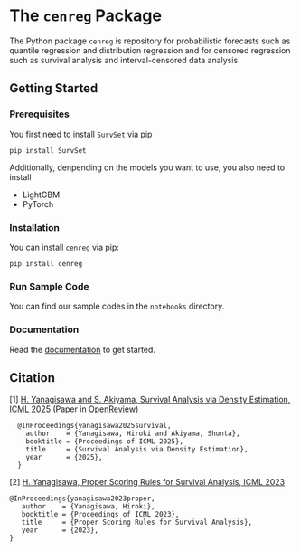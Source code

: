 # The `cenreg` Package

The Python package `cenreg` is repository for probabilistic forecasts such as quantile regression and distribution regression and for censored regression such as survival analysis and interval-censored data analysis.


## Getting Started

### Prerequisites

You first need to install `SurvSet` via pip
```
pip install SurvSet
```

Additionally, denpending on the models you want to use, you also need to install
+ LightGBM
+ PyTorch

### Installation

You can install `cenreg` via pip:
```
pip install cenreg
```

### Run Sample Code

You can find our sample codes in the `notebooks` directory.

### Documentation

Read the [documentation](https://cyberagentailab.github.io/cenreg/) to get started.


## Citation

[1] [H. Yanagisawa and S. Akiyama, Survival Analysis via Density Estimation, ICML 2025](https://icml.cc/virtual/2025/poster/43491) (Paper in [OpenReview](https://openreview.net/forum?id=z9SRjXPf8T))

```
  @InProceedings{yanagisawa2025survival,
    author    = {Yanagisawa, Hiroki and Akiyama, Shunta},
    booktitle = {Proceedings of ICML 2025},
    title     = {Survival Analysis via Density Estimation},
    year      = {2025},
  }
```

[2] [H. Yanagisawa, Proper Scoring Rules for Survival Analysis, ICML 2023](https://proceedings.mlr.press/v202/yanagisawa23a/yanagisawa23a.pdf)

```
@InProceedings{yanagisawa2023proper,
   author    = {Yanagisawa, Hiroki},
   booktitle = {Proceedings of ICML 2023},
   title     = {Proper Scoring Rules for Survival Analysis},
   year      = {2023},
}
```
